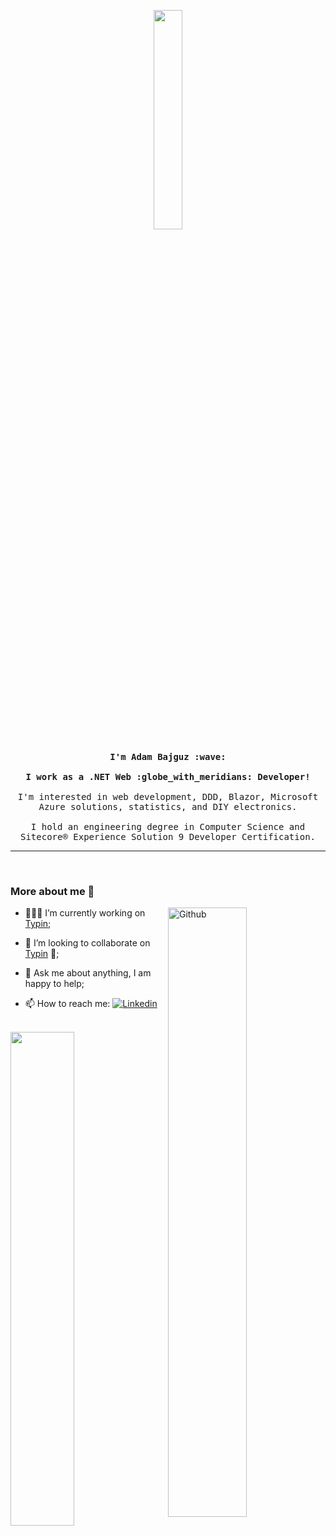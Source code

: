 
<p align="center">
  <img src="https://media.giphy.com/media/MeJgB3yMMwIaHmKD4z/giphy.gif" width="30%">
  <br><br>
  <samp>
    <b>I'm Adam Bajguz :wave:</b>
    <br><br>
    <b>I work as a .NET Web :globe_with_meridians: Developer!</b>
    <br><br>
    I'm interested in web development, DDD, Blazor, Microsoft Azure solutions, statistics, and DIY electronics.
    <br><br>
    I hold an engineering degree in Computer Science and Sitecore® Experience Solution 9 Developer Certification.
  </samp>
</p>

<hr><br>

### More about me :eyes:

<!--
**adambajguz/adambajguz** is a ✨ _special_ ✨ repository because its `README.md` (this file) appears on your GitHub profile.

Here are some ideas to get you started:

- 🔭 I’m currently working on ...
- 🌱 I’m currently learning ...
- 👯 I’m looking to collaborate on ...
- 🤔 I’m looking for help with ...
- 💬 Ask me about ...
- 📫 How to reach me: ...
- 😄 Pronouns: ...
- ⚡ Fun fact: ...
-->

<!-- Any image aligned to the right. Beware the width -->
<img width="50%" align="right" alt="Github" src="https://raw.githubusercontent.com/onimur/.github/master/.resources/git-header.svg" />

- 👨🏽‍💻 I’m currently working on [Typin](https://github.com/adambajguz/Typin);

- 👯 I’m looking to collaborate on [Typin](https://github.com/adambajguz/Typin) 🤝;

- 💬 Ask me about anything, I am happy to help;

- 📫 How to reach me: [![Linkedin](https://img.shields.io/badge/-LinkedIn-222222?style=flat-square&logo=Linkedin&logoColor=white&link=https://www.linkedin.com/in/adam-bajguz/)](https://www.linkedin.com/in/adam-bajguz/)

<p>
  <br>
  <img width="45%" align="center" src="https://github-readme-stats.vercel.app/api?username=adambajguz&show_icons=true&hide_border=false&line_height=20&icon_color=1b93c9&show_owner=true"/>
</p>
